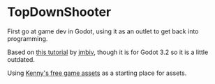 # TopDownShooter
First go at game dev in Godot, using it as an outlet to get back into programming.
	
Based on [this tutorial](https://www.youtube.com/playlist?list=PLpwc3ughKbZexDyPexHN2MXLliKAovkpl) by [jmbiv](https://www.youtube.com/@jmbiv_dev), though it is for Godot 3.2 so it is a little outdated.

Using [Kenny's free game assets](gameassets.com) as a starting place for assets.

